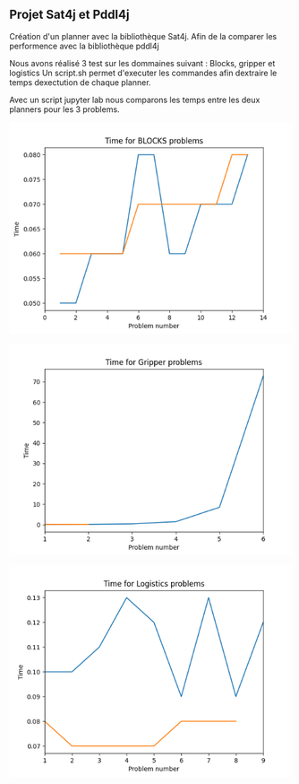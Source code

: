 ## Projet Sat4j et Pddl4j


Création d'un planner avec la bibliothèque Sat4j. Afin de la comparer les performence avec la bibliothèque pddl4j


Nous avons réalisé 3 test sur les dommaines suivant : Blocks, gripper et logistics
Un script.sh permet d'executer les commandes afin dextraire le temps dexectution de chaque planner.

Avec un script jupyter lab nous comparons les temps entre les deux planners pour les 3 problems.

![plot](./SatPlanner/data_stats/data_stats/graph/timeBlocksworld.png)

![plot](./SatPlanner/data_stats/data_stats/graph/timeGripper.png)

![plot](./SatPlanner/data_stats/data_stats/graph/timeLogistics.png)